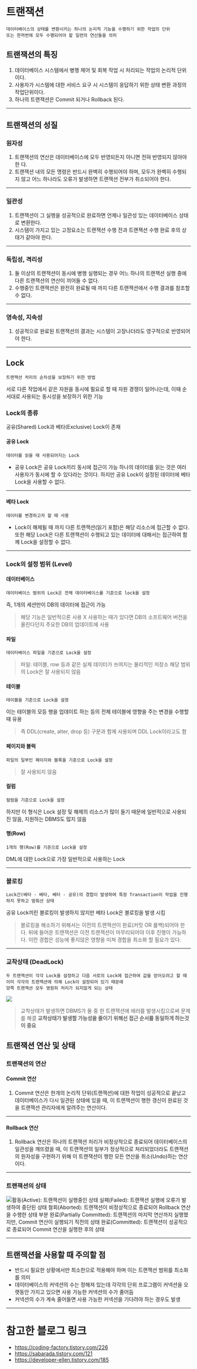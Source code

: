 # 트랜잭션

```
데이터베이스의 상태를 변환시키는 하나의 논리적 기능을 수행하기 위한 작업의 단위
또는 한꺼번에 모두 수행되어야 할 일련의 연산들을 의미
```

## 트랜잭션의 특징

1. 데이터베이스 시스템에서 병행 제어 및 회복 작업 시 처리되는 작업의 논리적 단위이다.
2. 사용자가 시스템에 대한 서비스 요구 시 시스템이 응답하기 위한 상태 변환 과정의 작업단위이다.
3. 하나의 트랜잭션은 Commit 되거나 Rollback 된다.

---

## 트랜잭션의 성질

### 원자성

1. 트랜잭션의 연산은 데이터베이스에 모두 반영되든지 아니면 전혀 반영되지 않아야 한
   다.
2. 트랜잭션 내의 모든 명령은 반드시 완벽히 수행되어야 하며, 모두가 완벽히 수행되지 않고 어느 하나라도 오류가 발생하면 트랜잭션 전부가 취소되어야 한다.

---

### 일관성

1. 트랜잭션이 그 실행을 성공적으로 완료하면 언제나 일관성 있는 데이터베이스 상태로 변환한다.
2. 시스템이 가지고 있는 고정요소는 트랜잭션 수행 전과 트랜잭션 수행 완료 후의 상태가 같아야 한다.

---

### 독립성, 격리성

1. 둘 이상의 트랜잭션이 동시에 병행 실행되는 경우 어느 하나의 트랜잭션 실행 중에 다른 트랜잭션의 연산이 끼어들 수 없다.
2. 수행중인 트랜잭션은 완전히 완료될 때 까지 다른 트랜잭션에서 수행 결과를 참조할 수 없다.

---

### 영속성, 지속성

1. 성공적으로 완료된 트랜잭션의 결과는 시스템이 고장나더라도 영구적으로 반영되어야 한다.

---

## Lock

```
트랜잭션 처리의 순차성을 보장하기 위한 방법
```

서로 다른 작업에서 같은 자원을 동시에 필요로 할 때 자원 경쟁이 일어나는데, 이때 순서대로 사용되는 동시성을 보장하기 위한 기능

### Lock의 종류

공유(Shared) Lock과 베타(Exclusive) Lock이 존재

#### 공유 Lock

```
데이터를 읽을 때 사용되어지는 Lock
```

- 공유 Lock은 공유 Lock끼리 동시에 접근이 가능
  하나의 데이터를 읽는 것은 여러 사용자가 동시에 할 수 있다라는 것이다.
  하지만 공유 Lock이 설정된 데이터에 베타 Lock을 사용할 수 없다.

---

#### 베타 Lock

```
데이터를 변경하고자 할 때 사용
```

- Lock이 해제될 때 까지 다른 트랜잭션(읽기 포함)은 해당 리소스에 접근할 수 없다.
  또한 해당 Lock은 다른 트랜잭션이 수행되고 있는 데이터에 대해서는 접근하여 함께 Lock을 설정할 수 없다.

---

### Lock의 설정 범위 (Level)

#### 데이터베이스

```
데이터베이스 범위의 Lock은 전체 데이터베이스를 기준으로 lock을 설정
```

즉, 1개의 세션만이 DB의 데이터에 접근이 가능

> 해당 기능은 일반적으론 사용 X
> 사용하는 때가 있다면 DB의 소프트웨어 버전을 올린다던지 주요한 DB의 업데이트에 사용

#### 파일

```
데이터베이스 파일을 기준으로 Lock을 설정
```

> 파일: 테이블, row 등과 같은 실제 데이터가 쓰여지는 물리적인 저장소
> 해당 범위의 Lock은 잘 사용되지 않음

#### 테이블

```
테이블을 기준으로 Lock을 설정
```

이는 테이블의 모등 행을 업데이트 하는 등의 전체 테이블에 영향을 주는 변경을 수행할 때 유용

> 즉 DDL(create, alter, drop 등) 구문과 함께 사용되며 DDL Lock이라고도 함

#### 페이지와 블럭

```
파일의 일부인 페이지와 블록을 기준으로 Lock을 설정
```

> 잘 사용되지 않음

#### 컬럼

```
컬럼을 기준으로 Lock을 설정
```

하지만 이 형식은 Lock 설정 및 해제의 리소스가 많이 들기 때문에 일반적으로 사용되진 않음, 지원하는 DBMS도 많지 않음

#### 행(Row)

```
1개의 행(Row)를 기준으로 Lock을 설정
```

DML에 대한 Lock으로 가장 일반적으로 사용하는 Lock

---

### 블로킹

```
Lock간(베타 - 베타, 베타 - 공유)의 경합이 발생하여 특정 Transaction이 작업을 진행하지 못하고 멈춰선 상태
```

공유 Lock끼린 블로킹이 발생하지 않지만 베타 Lock은 블로킹을 발생 시킴

> 블로킹을 해소하기 위해서는 이전의 트랜잭션이 완료(커밋 OR 롤백)되어야 한다.
> 뒤에 들어온 트랜잭션은 이전 트랜잭션이 마무리되어야 이후 진행이 가능하다.
> 이런 경합은 성능에 좋지않은 영향을 미쳐 경합을 최소화 할 필요가 있다.

---

### 교착상태 (DeadLock)

```
두 트랜잭션이 각각 Lock을 설정하고 다음 서로의 Lock에 접근하여 값을 얻어오려고 할 때
이미 각각의 트랜잭션에 의해 Lock이 설정되어 있기 때문에
양쪽 트랜잭션 모두 영원히 처리가 되지않게 되는 상태
```

![](https://velog.velcdn.com/images/blooper20/post/e4b8fcc4-7933-4db5-9d2a-6c7ae0b3bb03/image.png)

> 교착상태가 발생하면 DBMS가 둘 중 한 트랜잭션에 에러를 발생시킴으로써 문제를 해결
> **교착상태가 발생할 가능성을 줄이기 위해선 접근 순서를 동일하게 하는것이 중요**

## 트랜잭션 연산 및 상태

### 트랜잭션의 연산

#### Commit 연산

1. Commit 연산은 한개의 논리적 단위(트랜잭션)에 대한 작업이 성공적으로 끝났고 데이터베이스가 다시 일관된 상태에 있을 때, 이 트랜잭션이 행한 갱신이 완료된 것을 트랜잭션 관리자에게 알려주는 연산이다.

---

#### Rollback 연산

1. Rollback 연산은 하나의 트랜잭션 처리가 비정상적으로 종료되어 데이터베이스의 일관성을 깨뜨렸을 때, 이 트랜잭션의 일부가 정상적으로 처리되었더라도 트랜잭션의 원자성을 구현하기 위해 이 트랜잭션이 행한 모든 연산을 취소(Undo)하는 연산이다.

---

### 트랜잭션의 상태

![](https://velog.velcdn.com/images/blooper20/post/753b8826-ab2f-4d8b-a53f-e13fc350ef83/image.png)활동(Active): 트랜잭션이 실행중인 상태
실패(Failed): 트랜잭션 실행에 오류가 발생하여 중단된 상태
철회(Aborted): 트랜잭션이 비정상적으로 종료되어 Rollback 연산을 수행한 상태
부분 완료(Partially Committed): 트랜잭션의 마지막 연산까지 실행했지만, Commit 연산이 실행되기 직전의 상태
완료(Committed): 트랜잭션이 성공적으로 종료되어 Commit 연산을 실행한 후의 상태

---

## 트랜잭션을 사용할 때 주의할 점

- 반드시 필요한 상황에서만 최소한으로 적용해야 하며 이는 트랜잭션 범위를 최소화를 의미
- 데이터베이스의 커넥션의 수는 정해져 있는데 각각의 단위 프로그램이 커넥션을 오랫동안 가지고 있으면 사용 가능한 커넥션의 수가 줄어듬
- 커넥션의 수가 계속 줄어들면 사용 가능한 커넥션을 기다려야 하는 경우도 발생

---

# 참고한 블로그 링크

- https://coding-factory.tistory.com/226
- https://sabarada.tistory.com/121
- https://developer-ellen.tistory.com/185
